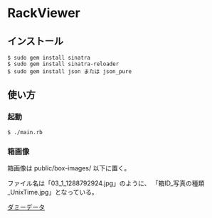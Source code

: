 # RackViewer

## インストール

    $ sudo gem install sinatra
    $ sudo gem install sinatra-reloader
    $ sudo gem install json または json_pure

## 使い方

### 起動

    $ ./main.rb

### 箱画像

箱画像は public/box-images/ 以下に置く。

ファイル名は「03_1_1288792924.jpg」のように、
「箱ID\_写真の種類\_UnixTime.jpg」となっている。

[ダミーデータ](http://dl.dropbox.com/u/288817/tmp/dummy-images.zip)
